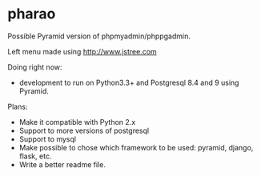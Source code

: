pharao
======

Possible Pyramid version of phpmyadmin/phppgadmin.

Left menu made using http://www.jstree.com


Doing right now:

 - development to run on Python3.3+ and Postgresql 8.4 and 9 using Pyramid.

Plans:

 - Make it compatible with Python 2.x
 - Support to more versions of postgresql
 - Support to mysql
 - Make possible to chose which framework to be used: pyramid, django, flask, etc.
 - Write a better readme file.
